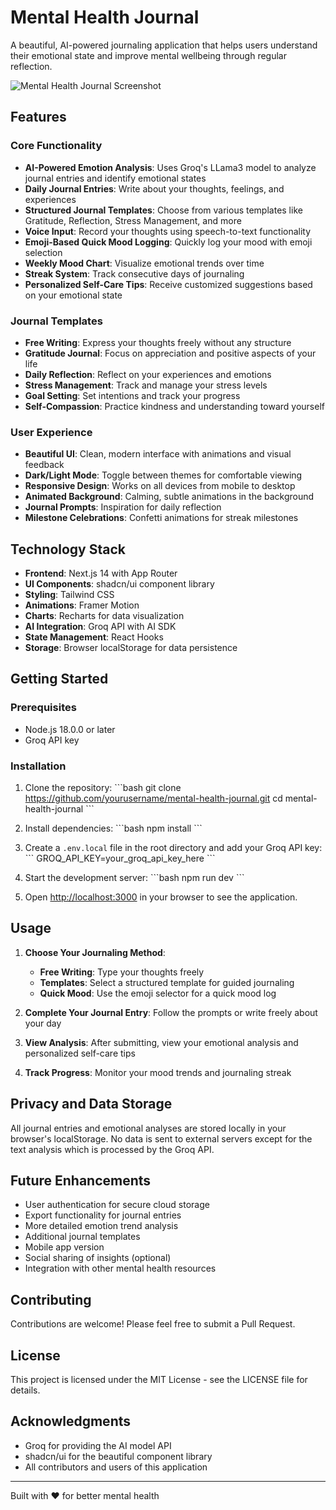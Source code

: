 # Mental Health Journal

A beautiful, AI-powered journaling application that helps users understand their emotional state and improve mental wellbeing through regular reflection.

![Mental Health Journal Screenshot]([/placeholder.svg?height=400&width=800](https://v0-new-project-pa77fmpbxit.vercel.app/))

## Features

### Core Functionality
- **AI-Powered Emotion Analysis**: Uses Groq's LLama3 model to analyze journal entries and identify emotional states
- **Daily Journal Entries**: Write about your thoughts, feelings, and experiences
- **Structured Journal Templates**: Choose from various templates like Gratitude, Reflection, Stress Management, and more
- **Voice Input**: Record your thoughts using speech-to-text functionality
- **Emoji-Based Quick Mood Logging**: Quickly log your mood with emoji selection
- **Weekly Mood Chart**: Visualize emotional trends over time
- **Streak System**: Track consecutive days of journaling
- **Personalized Self-Care Tips**: Receive customized suggestions based on your emotional state

### Journal Templates
- **Free Writing**: Express your thoughts freely without any structure
- **Gratitude Journal**: Focus on appreciation and positive aspects of your life
- **Daily Reflection**: Reflect on your experiences and emotions
- **Stress Management**: Track and manage your stress levels
- **Goal Setting**: Set intentions and track your progress
- **Self-Compassion**: Practice kindness and understanding toward yourself

### User Experience
- **Beautiful UI**: Clean, modern interface with animations and visual feedback
- **Dark/Light Mode**: Toggle between themes for comfortable viewing
- **Responsive Design**: Works on all devices from mobile to desktop
- **Animated Background**: Calming, subtle animations in the background
- **Journal Prompts**: Inspiration for daily reflection
- **Milestone Celebrations**: Confetti animations for streak milestones

## Technology Stack

- **Frontend**: Next.js 14 with App Router
- **UI Components**: shadcn/ui component library
- **Styling**: Tailwind CSS
- **Animations**: Framer Motion
- **Charts**: Recharts for data visualization
- **AI Integration**: Groq API with AI SDK
- **State Management**: React Hooks
- **Storage**: Browser localStorage for data persistence

## Getting Started

### Prerequisites
- Node.js 18.0.0 or later
- Groq API key

### Installation

1. Clone the repository:
   \`\`\`bash
   git clone https://github.com/yourusername/mental-health-journal.git
   cd mental-health-journal
   \`\`\`

2. Install dependencies:
   \`\`\`bash
   npm install
   \`\`\`

3. Create a `.env.local` file in the root directory and add your Groq API key:
   \`\`\`
   GROQ_API_KEY=your_groq_api_key_here
   \`\`\`

4. Start the development server:
   \`\`\`bash
   npm run dev
   \`\`\`

5. Open [http://localhost:3000](http://localhost:3000) in your browser to see the application.

## Usage

1. **Choose Your Journaling Method**:
   - **Free Writing**: Type your thoughts freely
   - **Templates**: Select a structured template for guided journaling
   - **Quick Mood**: Use the emoji selector for a quick mood log

2. **Complete Your Journal Entry**: Follow the prompts or write freely about your day

3. **View Analysis**: After submitting, view your emotional analysis and personalized self-care tips

4. **Track Progress**: Monitor your mood trends and journaling streak

## Privacy and Data Storage

All journal entries and emotional analyses are stored locally in your browser's localStorage. No data is sent to external servers except for the text analysis which is processed by the Groq API.

## Future Enhancements

- User authentication for secure cloud storage
- Export functionality for journal entries
- More detailed emotion trend analysis
- Additional journal templates
- Mobile app version
- Social sharing of insights (optional)
- Integration with other mental health resources

## Contributing

Contributions are welcome! Please feel free to submit a Pull Request.

## License

This project is licensed under the MIT License - see the LICENSE file for details.

## Acknowledgments

- Groq for providing the AI model API
- shadcn/ui for the beautiful component library
- All contributors and users of this application

---

Built with ❤️ for better mental health
